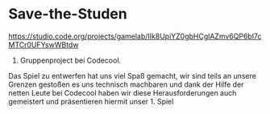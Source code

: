 # Save-the-Studen
https://studio.code.org/projects/gamelab/IIk8UpiYZ0gbHCglAZmv6QP6bl7cMTCr0UFYswWBtdw


1. Gruppenproject bei Codecool.

Das Spiel zu entwerfen hat uns viel Spaß gemacht, wir sind teils an unsere Grenzen gestoßen es uns technisch machbaren und dank der Hilfe der netten Leute bei 
Codecool haben wir diese Herausforderungen auch gemeistert und präsentieren hiermit unser 1. Spiel
